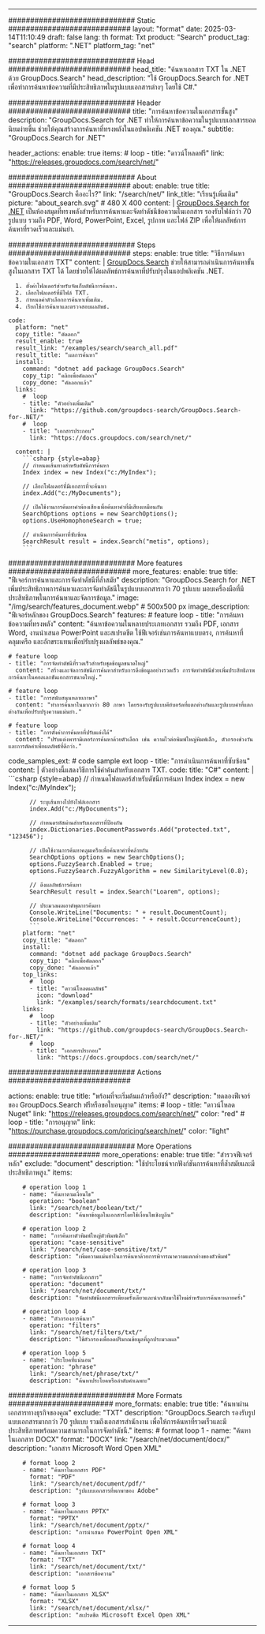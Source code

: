 
---
############################# Static ############################
layout: "format"
date:  2025-03-14T11:10:49
draft: false
lang: th
format: Txt
product: "Search"
product_tag: "search"
platform: ".NET"
platform_tag: "net"

############################# Head ############################
head_title: "ค้นหาเอกสาร TXT ใน .NET ด้วย GroupDocs.Search"
head_description: "ใช้ GroupDocs.Search for .NET เพื่อทำการค้นหาข้อความที่มีประสิทธิภาพในรูปแบบเอกสารต่างๆ โดยใช้ C#."

############################# Header ############################
title: "การค้นหาข้อความในเอกสารขั้นสูง" 
description: "GroupDocs.Search for .NET ทำให้การค้นหาข้อความในรูปแบบเอกสารยอดนิยมง่ายขึ้น ช่วยให้คุณสร้างการค้นหาที่ทรงพลังในแอปพลิเคชัน .NET ของคุณ."
subtitle: "GroupDocs.Search for .NET" 

header_actions:
  enable: true
  items:
    #  loop
    - title: "ดาวน์โหลดฟรี"
      link: "https://releases.groupdocs.com/search/net/"
      
############################# About ############################
about:
    enable: true
    title: "GroupDocs.Search คืออะไร?"
    link: "/search/net/"
    link_title: "เรียนรู้เพิ่มเติม"
    picture: "about_search.svg" # 480 X 400
    content: |
       [GroupDocs.Search for .NET](/search/net/) เป็นห้องสมุดที่ทรงพลังสำหรับการค้นหาและจัดทำดัชนีข้อความในเอกสาร รองรับไฟล์กว่า 70 รูปแบบ รวมถึง PDF, Word, PowerPoint, Excel, รูปภาพ และไฟล์ ZIP เพื่อให้ผลลัพธ์การค้นหาที่รวดเร็วและแม่นยำ.

############################# Steps ############################
steps:
    enable: true
    title: "วิธีการค้นหาข้อความในเอกสาร TXT"
    content: |
      [GroupDocs.Search](/search/net/) ช่วยให้สามารถดำเนินการค้นหาขั้นสูงในเอกสาร TXT ได้ โดยช่วยให้ได้ผลลัพธ์การค้นหาที่ปรับปรุงในแอปพลิเคชัน .NET.
      
      1. ตั้งค่าโฟลเดอร์สำหรับจัดเก็บดัชนีการค้นหา.
      2. เลือกโฟลเดอร์ที่มีไฟล์ TXT.
      3. กำหนดค่าตัวเลือกการค้นหาเพิ่มเติม.
      4. เรียกใช้การค้นหาและตรวจสอบผลลัพธ์.
   
    code:
      platform: "net"
      copy_title: "คัดลอก"
      result_enable: true
      result_link: "/examples/search/search_all.pdf"
      result_title: "ผลการค้นหา"
      install:
        command: "dotnet add package GroupDocs.Search"
        copy_tip: "คลิกเพื่อคัดลอก"
        copy_done: "คัดลอกแล้ว"
      links:
        #  loop
        - title: "ตัวอย่างเพิ่มเติม"
          link: "https://github.com/groupdocs-search/GroupDocs.Search-for-.NET/"
        #  loop
        - title: "เอกสารประกอบ"
          link: "https://docs.groupdocs.com/search/net/"
          
      content: |
        ```csharp {style=abap}
        // กำหนดเส้นทางสำหรับดัชนีการค้นหา
        Index index = new Index("c:/MyIndex");

        // เลือกโฟลเดอร์ที่มีเอกสารที่จะค้นหา
        index.Add("c:/MyDocuments");

        // เปิดใช้งานการค้นหาคำพ้องเสียงเพื่อค้นหาคำที่มีเสียงเหมือนกัน
        SearchOptions options = new SearchOptions();
        options.UseHomophoneSearch = true;

        // ดำเนินการค้นหาที่ซับซ้อน
        SearchResult result = index.Search("metis", options);
        ```            

############################# More features ############################
more_features:
  enable: true
  title: "ฟีเจอร์การค้นหาและการจัดทำดัชนีที่ล้ำสมัย"
  description: "GroupDocs.Search for .NET เพิ่มประสิทธิภาพการค้นหาและการจัดทำดัชนีในรูปแบบเอกสารกว่า 70 รูปแบบ มอบเครื่องมือที่มีประสิทธิภาพในการค้นหาและจัดการข้อมูล."
  image: "/img/search/features_document.webp" # 500x500 px
  image_description: "ฟีเจอร์หลักของ GroupDocs.Search"
  features:
    # feature loop
    - title: "การค้นหาข้อความที่ทรงพลัง"
      content: "ค้นหาข้อความในหลายประเภทเอกสาร รวมถึง PDF, เอกสาร Word, งานนำเสนอ PowerPoint และสเปรดชีต ใช้ฟีเจอร์เช่นการค้นหาแบบตรง, การค้นหาที่คลุมเครือ และอักขระแทนเพื่อปรับปรุงผลลัพธ์ของคุณ."

    # feature loop
    - title: "การจัดทำดัชนีที่รวดเร็วสำหรับชุดข้อมูลขนาดใหญ่"
      content: "สร้างและจัดการดัชนีการค้นหาสำหรับการดึงข้อมูลอย่างรวดเร็ว การจัดทำดัชนีช่วยเพิ่มประสิทธิภาพการค้นหาในคอลเลกชันเอกสารขนาดใหญ่."

    # feature loop
    - title: "การสนับสนุนหลายภาษา"
      content: "ทำการค้นหาในมากกว่า 80 ภาษา โดยรองรับรูปแบบคีย์บอร์ดที่แตกต่างกันและรูปแบบคำที่แตกต่างกันเพื่อปรับปรุงความแม่นยำ."

    # feature loop
    - title: "การตั้งค่าการค้นหาที่ปรับแต่งได้"
      content: "ปรับแต่งพารามิเตอร์การค้นหาด้วยตัวเลือก เช่น ความไวต่อพิมพ์ใหญ่พิมพ์เล็ก, ตัวกรองช่วงวัน และการตัดคำเพื่อผลลัพธ์ที่ดีกว่า."
      
  code_samples_ext:
    # code sample ext loop
    - title: "การดำเนินการค้นหาที่ซับซ้อน"
      content: |
        ตัวอย่างนี้แสดงวิธีการใช้คำค้นสำหรับเอกสาร TXT.
      code:
        title: "C#"
        content: |
          ```csharp {style=abap}
          // กำหนดโฟลเดอร์สำหรับดัชนีการค้นหา
          Index index = new Index("c:/MyIndex");
              
          // ระบุเส้นทางไปยังไฟล์เอกสาร
          index.Add("c:/MyDocuments");

          // กำหนดรหัสผ่านสำหรับเอกสารที่ป้องกัน
          index.Dictionaries.DocumentPasswords.Add("protected.txt", "123456");

          // เปิดใช้งานการค้นหาคลุมเครือเพื่อค้นหาคำที่คล้ายกัน
          SearchOptions options = new SearchOptions();
          options.FuzzySearch.Enabled = true;
          options.FuzzySearch.FuzzyAlgorithm = new SimilarityLevel(0.8);

          // ดึงผลลัพธ์การค้นหา
          SearchResult result = index.Search("Loarem", options);
          
          // ประมวลผลเอาต์พุตการค้นหา
          Console.WriteLine("Documents: " + result.DocumentCount);
          Console.WriteLine("Occurrences: " + result.OccurrenceCount);
          ```
        platform: "net"
        copy_title: "คัดลอก"
        install:
          command: "dotnet add package GroupDocs.Search"
          copy_tip: "คลิกเพื่อคัดลอก"
          copy_done: "คัดลอกแล้ว"
        top_links:
          #  loop
          - title: "ดาวน์โหลดผลลัพธ์"
            icon: "download"
            link: "/examples/search/formats/searchdocument.txt"
        links:
          #  loop
          - title: "ตัวอย่างเพิ่มเติม"
            link: "https://github.com/groupdocs-search/GroupDocs.Search-for-.NET/"
          #  loop
          - title: "เอกสารประกอบ"
            link: "https://docs.groupdocs.com/search/net/"
            

            


############################# Actions ############################

actions:
  enable: true
  title: "พร้อมที่จะเริ่มต้นแล้วหรือยัง?"
  description: "ทดลองฟีเจอร์ของ GroupDocs.Search ฟรีหรือขอใบอนุญาต"
  items:
    #  loop
    - title: "ดาวน์โหลด Nuget"
      link: "https://releases.groupdocs.com/search/net/"
      color: "red"
        #  loop
    - title: "การอนุญาต"
      link: "https://purchase.groupdocs.com/pricing/search/net/"
      color: "light"


############################# More Operations #####################
more_operations:
    enable: true
    title: "สำรวจฟีเจอร์หลัก"
    exclude: "document"
    description: "ใช้ประโยชน์จากฟังก์ชันการค้นหาที่ล้ำสมัยและมีประสิทธิภาพสูง."
    items: 
          
        # operation loop 1
        - name: "ค้นหาตามเงื่อนไข"
          operation: "boolean"
          link: "/search/net/boolean/txt/"
          description: "ค้นหาข้อมูลในเอกสารโดยใช้เงื่อนไขเชิงบูลีน"

        # operation loop 2
        - name: "การค้นหาตัวพิมพ์ใหญ่ตัวพิมพ์เล็ก"
          operation: "case-sensitive"
          link: "/search/net/case-sensitive/txt/"
          description: "เพิ่มความแม่นยำในการค้นหาด้วยการพิจารณาความแตกต่างของตัวพิมพ์"

        # operation loop 3
        - name: "การจัดทำดัชนีเอกสาร"
          operation: "document"
          link: "/search/net/document/txt/"
          description: "จัดทำดัชนีเอกสารเพียงครั้งเดียวและนำกลับมาใช้ใหม่สำหรับการค้นหาหลายครั้ง"

        # operation loop 4
        - name: "ตัวกรองการค้นหา"
          operation: "filters"
          link: "/search/net/filters/txt/"
          description: "ใช้ตัวกรองเพื่อลดปริมาณข้อมูลที่ถูกประมวลผล"

        # operation loop 5
        - name: "ประโยคที่แน่นอน"
          operation: "phrase"
          link: "/search/net/phrase/txt/"
          description: "ค้นหาประโยคหรือลำดับคำเฉพาะ"
          
        
          
############################# More Formats ########################
more_formats:
    enable: true
    title: "ค้นหาผ่านเอกสารทางธุรกิจของคุณ"
    exclude: "TXT"
    description: "GroupDocs.Search รองรับรูปแบบเอกสารมากกว่า 70 รูปแบบ รวมถึงเอกสารสำนักงาน เพื่อให้การค้นหาที่รวดเร็วและมีประสิทธิภาพพร้อมความสามารถในการจัดทำดัชนี."
    items: 
        # format loop 1
        - name: "ค้นหาในเอกสาร DOCX"
          format: "DOCX"
          link: "/search/net/document/docx/"
          description: "เอกสาร Microsoft Word Open XML"
          
        # format loop 2
        - name: "ค้นหาในเอกสาร PDF"
          format: "PDF"
          link: "/search/net/document/pdf/"
          description: "รูปแบบเอกสารที่พกพาของ Adobe"
          
        # format loop 3
        - name: "ค้นหาในเอกสาร PPTX"
          format: "PPTX"
          link: "/search/net/document/pptx/"
          description: "การนำเสนอ PowerPoint Open XML"

        # format loop 4
        - name: "ค้นหาในเอกสาร TXT"
          format: "TXT"
          link: "/search/net/document/txt/"
          description: "เอกสารข้อความ"
          
        # format loop 5
        - name: "ค้นหาในเอกสาร XLSX"
          format: "XLSX"
          link: "/search/net/document/xlsx/"
          description: "สเปรดชีต Microsoft Excel Open XML"
  

---